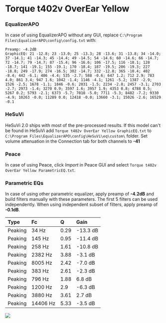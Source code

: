 # Torque t402v OverEar Yellow

### EqualizerAPO
In case of using EqualizerAPO without any GUI, replace `C:\Program Files\EqualizerAPO\config\config.txt`
with:
```
Preamp: -4.2dB
GraphicEQ: 21 -12.8; 23 -13.0; 25 -13.3; 28 -13.6; 31 -13.8; 34 -14.0; 37 -14.1; 41 -14.3; 45 -14.4; 49 -14.5; 54 -14.6; 60 -14.6; 66 -14.7; 72 -14.7; 79 -14.7; 87 -15.4; 96 -16.6; 106 -17.5; 116 -18.1; 128 -18.7; 141 -19.1; 155 -19.1; 170 -18.4; 187 -19.5; 206 -19.3; 227 -18.8; 249 -17.9; 274 -16.5; 302 -14.7; 332 -12.8; 365 -10.4; 402 -8.4; 442 -6.1; 486 -4.4; 535 -2.7; 588 -0.6; 647 1.2; 712 2.9; 783 4.0; 861 3.4; 947 1.6; 1042 -1.4; 1146 -4.1; 1261 -5.2; 1387 -2.9; 1526 -2.5; 1678 -1.1; 1846 -0.6; 2031 -1.5; 2234 -2.8; 2457 -3.1; 2703 -2.7; 2973 -1.4; 3270 0.9; 3597 1.6; 3957 1.9; 4353 0.8; 4788 0.5; 5267 0.2; 5793 -2.1; 6373 -5.7; 7010 -5.0; 7711 -5.3; 8482 -7.2; 9330 -4.9; 10263 -0.0; 11289 0.0; 12418 -0.0; 13660 -3.1; 15026 -2.6; 16529 -0.1
```

### HeSuVi
HeSuVi 2.0 ships with most of the pre-processed results. If this model can't be found in HeSuVi add
`Torque t402v OverEar Yellow GraphicEQ.txt` to `C:\Program Files\EqualizerAPO\config\HeSuVi\eq\custom\` folder.
Set volume attenuation in the Connection tab for both channels to **-41**

### Peace
In case of using Peace, click *Import* in Peace GUI and select `Torque t402v OverEar Yellow ParametricEQ.txt`.

### Parametric EQs
In case of using other parametric equalizer, apply preamp of **-4.2dB** and build filters manually
with these parameters. The first 5 filters can be used independently.
When using independent subset of filters, apply preamp of **-0.1dB**.

| Type    | Fc       |    Q | Gain     |
|:--------|:---------|:-----|:---------|
| Peaking | 34 Hz    | 0.29 | -13.3 dB |
| Peaking | 145 Hz   | 0.95 | -11.4 dB |
| Peaking | 258 Hz   | 1.61 | -10.8 dB |
| Peaking | 2382 Hz  | 3.88 | -3.1 dB  |
| Peaking | 8005 Hz  | 2.42 | -7.0 dB  |
| Peaking | 383 Hz   | 2.61 | -2.3 dB  |
| Peaking | 796 Hz   | 1.88 | 6.8 dB   |
| Peaking | 1200 Hz  | 2.9  | -6.3 dB  |
| Peaking | 3880 Hz  | 3.61 | 2.7 dB   |
| Peaking | 14406 Hz | 5.33 | -3.5 dB  |

![](https://raw.githubusercontent.com/jaakkopasanen/AutoEq/master/results/innerfidelity/sbaf-serious/Torque%20t402v%20OverEar%20Yellow/Torque%20t402v%20OverEar%20Yellow.png)